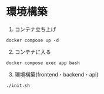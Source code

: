 # 環境構築
1.  コンテナ立ち上げ
```
docker compose up -d
```

2.  コンテナに入る
```
docker compose exec app bash
```

3.  環境構築(frontend・backend・api)
```
./init.sh
```